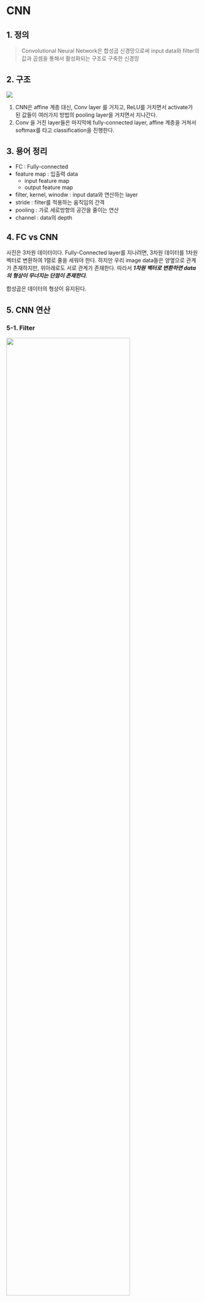 # CNN

## 1. 정의

> Convolutional Neural Network은 합성곱 신경망으로써 input data와 filter의 값과 곱셈을 통해서 활성화되는 구조로 구축한 신경망

## 2. 구조

<img src="../image/cnn_architecture.png">

1. CNN은 affine 계층 대신, Conv layer 를 거치고, ReLU를 거치면서 activate가 된 값들이 여러가지 방법의 pooling layer을 거치면서 지나간다.
2. Conv 을 거친 layer들은 마지막에 fully-connected layer, affine 계층을 거쳐서 softmax를 타고 classification을 진행한다.

## 3. 용어 정리

- FC : Fully-connected
- feature map : 입출력 data
  - input feature map
  - output feature map
- filter, kernel, winodw : input data와 연산하는 layer
- stride : filter를 적용하는 움직임의 간격
- pooling : 가로 세로방향의 공간을 줄이는 연산
- channel : data의 depth

## 4. FC vs CNN

사진은 3차원 데이터이다. Fully-Connected layer를 지나려면, 3차원 데이터를 1차원 벡터로 변환하여 1렬로 줄을 세워야 한다. 하지만 우리 image data들은 양옆으로 관계가 존재하지만, 위아래로도 서로 관계가 존재한다. 따라서 _**1차원 벡터로 변환하면 data의 형상이 무너지는 단점이 존재한다.**_

합성곱은 데이터의 형상이 유지된다.

## 5. CNN 연산

### 5-1. Filter

<img src="../image/cnn_calculation.png" width = 80%>

- 4*4 행렬은 _**input feature map**_ 이다.
- 3*3 회색 행렬은 _**filter, kernel, window**_ 라고 한다.
- 2*2 행렬은 _**output feature map**_ 이다.

_**CNN에서는 filter 안에 들어있는 수들이 weight 값이 된다.**_

<img src="../image/cnn_bias.PNG" width = 80%>

bias 같은 경우는 _**broadcast**_ 를 통해서 output feature map에 적용이 된다.

#### CNN calculation example

<img src="../image/cnn_calculation-total.gif">

### 5-2. padding

<img src="../image/cnn_padding.png" width = 80%>

> padding은 합성곱 연산을 하기 전에, input feature map의 테두리 크기를 늘리는 작업이다.

테두리에 data를 채울 때는, 0으로 채우기도 한다.

#### 목적

본래 목적은 Conv layer를 거치면서 _**output feature map의 크기가 줄어들지 않고, 일정한 size로 만드는 역할을 한다.**_

### 5-3. stride

> filter를 적용하는 움직임의 간격

<img src="../image/cnn_stride.png" width = 80%>

stride가 2로 window를 옮길 때의 그림

### 5-4. output size 계산방법

$$OH = \frac{H+2P-FH}{S} + 1$$
$$OW = \frac{W+2P-FW}{S} + 1$$

$FH, FW$ : filter의 height, width를 말한다.

출력크기가 정수가 아니면, 오류를 내는 대응을 해야한다. 하지만 다른 프레임워크에서는 가까운 정수로 반올림하거나, 특별한 에러를 내지않고 진행하도록 구현하는 경우도 있다.

### 5-5. Pooling

<img src="../image/cnn_pooling.png" width = 80%>

> 가로 세로 방형의 공간을 줄이는 연산이다.

위의 그림은 window size를 2*2로 설정하였고, stride도 2로 설정되어 연산하는 과정이다. 보통 _**통상적으로 window size와 stride를 동일하게 설정**_ 한다.

### Pooling 특징

1. 학습해야야할 parameter가 없다.
   - Max 값을 취할지
   - Min 값을 취할지
   - Average 값을 취할지
2. channel 수가 변하지 않는다. channel마다 독립적으로 계산하기 때문이다.
3. input의 변화에 크게 영향을 받지 않는다. 
   - 데이터에 따라 다르기는 하지만, 통상적으로 pooling에서는 어차피 max를 뽑기 때문에, max 값이 바뀌지만 않으면 어차피 pooling 결과값은 동일하다.

## 6. CNN 3차원 연산

<img src="../image/cnn_3d.png" width = 70%>

_**filter의 channel수를 input data의 channel의 수에 맞게 쌓아야한다. 그 이유는 channel 마다 filter안에 weight 값들이 다르기 때문이다. 또한 filter의 channel수 data들의 shape 을 망가뜨리지 않고 data들의 상관관계를 파악할 수 있다.**_

### Batch 처리까지한 CNN

<img src="../image/cnn_3d-2.png" width = 120%>

한번에 N개의 data를 다루는 연산으로 변하면서 input data가 3차원에서 4차원으로 변한다.

## 7. CNN visualization

### 7-1. filter weight 학습하기 전, 후

<img src="../image/cnn_weight-visualization.png">

filter의 weight들이 학습하기 전에는 형태를 알아보기 힘들다가, 학습 후에는 규칙성 있는 이미지로 변화하였다.

### 7-2. filter weight의 의미

<img src="../image/cnn_weight-visualization-2.png">

학습된 filter들을 image에 씌워보았더니, 각각 filter가 의미하는 부분이 명확하게 보이는 것을 볼수 있다.

> 개인적으로 이 부분이 제일 중요한 것 같다. 
> _**Deep Learning은 inpretable한 구조가 제일 좋은 구조라고 생각한다.**_ 
> 이처럼 각 filter안에 weight들이 어떠한 의미를 가지는지 보여주는 것 자체가 굉장히 의미있다고 생각한다.

### 7-3. depth 에 따흔 추출 정보의 변화

<img src="../image/cnn_depth.png">

> depth가 깊어질수록, 추출되는 정보가 더 추상화된다!

Deep Learning의 흥미로운 점은, 위와 같이 CNN을 depth가 깊도록 여러층을 쌓으면, 층이 깊어지면서 더 복잡하고 추상화된 값이 추출된다는 것이다. 처음 층은 간단한 edge에 반응하고, 그 다음층은 texture, 그 다음층은 더 복잡한 사물의 일부에 반응하였다.

즉, _**층이 깊어지면서 좀 더 추상화된 값, 단순한 모양에서 고급 정보로 변화해간다. 사물의 의미를 이해하도록 변화한다는 것이다.**_